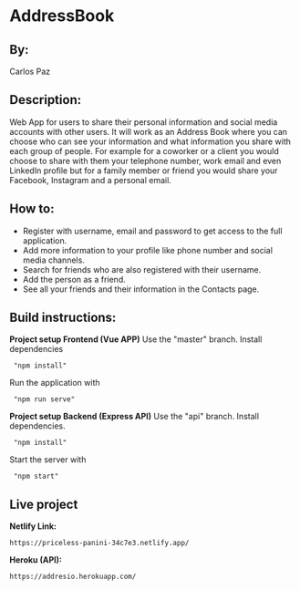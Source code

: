 
# AddressBook

## By: 
Carlos Paz

## Description:

Web App for users to share their personal information and social media accounts with other users.
It will work as an Address Book where you can choose who can see your information and what information you share with each group of people.
For example for a coworker or a client you would choose to share with them your telephone number, work email and even LinkedIn profile but
for a family member or friend you would share your Facebook, Instagram and a personal email.

## How to:

- Register with username, email and password to get access to the full application. 
- Add more information to your profile like phone number and social media channels. 
- Search for friends who are also registered with their username. 
- Add the person as a friend.
- See all your friends and their information in the Contacts page. 

## Build instructions:

**Project setup Frontend (Vue APP)**
Use the "master" branch.
Install dependencies
```
 "npm install"
```
Run the application with
```
 "npm run serve"
```
**Project setup Backend (Express API)**
Use the "api" branch.
Install dependencies.
```
 "npm install"
```
Start the server with
```
 "npm start"
```
## Live project
**Netlify Link:**
```
https://priceless-panini-34c7e3.netlify.app/
```

**Heroku (API):**
```
https://addresio.herokuapp.com/
```
